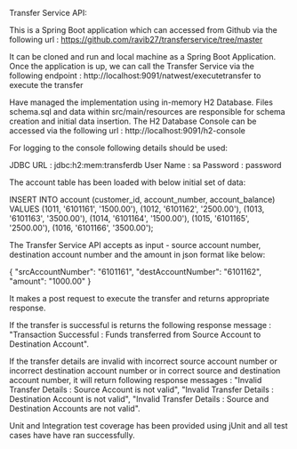 Transfer Service API:

This is a Spring Boot application which can accessed from Github via the following url : https://github.com/ravib27/transferservice/tree/master

It can be cloned and run and local machine as a Spring Boot Application. Once the application is up, we can call the Transfer Service via the following endpoint : http://localhost:9091/natwest/executetransfer to execute the transfer

Have managed the implementation using in-memory H2 Database. Files schema.sql and data within src/main/resources are responsible for schema creation and initial data insertion. The H2 Database Console can be accessed via the following url : http://localhost:9091/h2-console

For logging to the console following details should be used:

JDBC URL : jdbc:h2:mem:transferdb
User Name : sa
Password : password 

The account table has been loaded with below initial set of data:

INSERT INTO account (customer_id, account_number, account_balance) VALUES
  (1011, '6101161', '1500.00'),
  (1012, '6101162', '2500.00'),
  (1013, '6101163', '3500.00'),
  (1014, '6101164', '1500.00'),
  (1015, '6101165', '2500.00'),
  (1016, '6101166', '3500.00');

The Transfer Service API accepts as input - source account number, destination account number and the amount in json format like below:

{
    "srcAccountNumber": "6101161",
    "destAccountNumber": "6101162",
    "amount": "1000.00"
}

It makes a post request to execute the transfer and returns appropriate response.

If the transfer is successful is returns the following response message : "Transaction Successful : Funds transferred from Source Account to Destination Account".

If the transfer details are invalid with incorrect source account number or incorrect destination account number or in correct source and destination account number, it will return following response messages : "Invalid Transfer Details : Source Account is not valid", "Invalid Transfer Details : Destination Account is not valid", "Invalid Transfer Details : Source and Destination Accounts are not valid".

Unit and Integration test coverage has been provided using jUnit and all test cases have have ran successfully.


